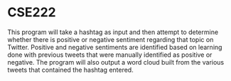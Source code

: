 # CSE222
This program will take a hashtag as input and then attempt to determine whether there is positive or negative sentiment regarding that topic on Twitter. Positive and negative sentiments are identified based on learning done with previous tweets that were manually identified as positive or negative. The program will also output a word cloud built from the various tweets that contained the hashtag entered.
